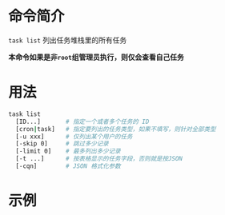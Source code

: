 # 命令简介 

`task list` 列出任务堆栈里的所有任务

**本命令如果是非`root`组管理员执行，则仅会查看自己任务**

# 用法

```bash
task list
  [ID...]       # 指定一个或者多个任务的 ID
  [cron|task]   # 指定要列出的任务类型，如果不填写，则针对全部类型
  [-u xxx]      # 仅列出某个用户的任务
  [-skip 0]     # 跳过多少记录
  [-limit 0]    # 最多列出多少记录
  [-t ...]      # 按表格显示的任务字段，否则就是按JSON
  [-cqn]        # JSON 格式化参数
```

# 示例

```bash
```